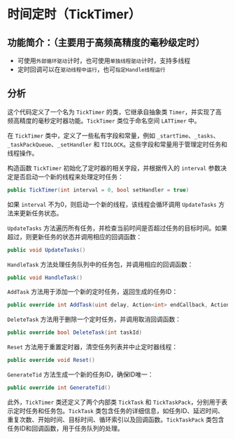 # 时间定时（TickTimer）
 
## 功能简介：（主要用于高频高精度的毫秒级定时）
 
- 可使用`外部循环驱动`计时，也可使用`单独线程驱动`计时，支持多线程
- 定时回调可以在`驱动线程中运行`，也可`指定Handle线程运行`
 
## 分析

这个代码定义了一个名为 `TickTimer` 的类，它继承自抽象类 `Timer`，并实现了高频高精度的毫秒定时器功能。`TickTimer` 类位于命名空间 `LATTimer` 中。

在 `TickTimer` 类中，定义了一些私有字段和常量，例如 `_startTime`、`_tasks`、`_taskPackQueue`、`_setHandler` 和 `TIDLOCK`。这些字段和常量用于管理定时任务和线程操作。

构造函数 `TickTimer` 初始化了定时器的相关字段，并根据传入的 `interval` 参数决定是否启动一个新的线程来处理定时任务：
```csharp
public TickTimer(int interval = 0, bool setHandler = true)
```
如果 `interval` 不为0，则启动一个新的线程，该线程会循环调用 `UpdateTasks` 方法来更新任务状态。

`UpdateTasks` 方法遍历所有任务，并检查当前时间是否超过任务的目标时间。如果超过，则更新任务的状态并调用相应的回调函数：
```csharp
public void UpdateTasks()
```

`HandleTask` 方法处理任务队列中的任务包，并调用相应的回调函数：
```csharp
public void HandleTask()
```

`AddTask` 方法用于添加一个新的定时任务，返回生成的任务ID：
```csharp
public override int AddTask(uint delay, Action<int> endCallback, Action<int> cancelCallback, int count = 1)
```

`DeleteTask` 方法用于删除一个定时任务，并调用取消回调函数：
```csharp
public override bool DeleteTask(int taskId)
```

`Reset` 方法用于重置定时器，清空任务列表并中止定时器线程：
```csharp
public override void Reset()
```

`GenerateTid` 方法生成一个新的任务ID，确保ID唯一：
```csharp
public override int GenerateTid()
```

此外，`TickTimer` 类还定义了两个内部类 `TickTask` 和 `TickTaskPack`，分别用于表示定时任务和任务包。`TickTask` 类包含任务的详细信息，如任务ID、延迟时间、重复次数、开始时间、目标时间、循环索引以及回调函数。`TickTaskPack` 类包含任务ID和回调函数，用于任务队列的处理。
